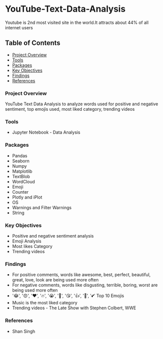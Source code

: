 # YouTube-Text-Data-Analysis
Youtube is 2nd most visited site in the world.It attracts about 44% of all internet users

## Table of Contents

- [Project Overview](#project-overview)
- [Tools](#tools)
- [Packages](#packages)
- [Key Objectives](#key-objectives)
- [Findings](#findings)
- [References](#references)

### Project Overview
YouTube Text Data Analysis to analyze words used for positive and negative sentiment, top emojis used, most liked category, trending videos

### Tools
- Jupyter Notebook - Data Analysis

### Packages
- Pandas
- Seaborn
- Numpy
- Matplotlib
- TextBlob
- WordCloud
- Emoji
- Counter
- Plotly and iPlot
- OS
- Warnings and Filter Warnings
- String
  

### Key Objectives
- Positive and negative sentiment analysis
- Emoji Analysis
- Most likes Category
- Trending videos

### Findings
- For positive comments, words like awesome, best, perfect, beautiful, great, love, look are being used more often
- For negative comments, words like disgusting, terrible, boring, worst are being used more often
- '😂', '😍', '❤', '🔥', '😭', '👏', '😘', '👍', '💖', '💕' Top 10 Emojis
- Music is the most liked category
- Trending videos - The Late Show with Stephen Colbert, WWE

### References
- Shan Singh
  
